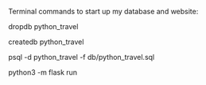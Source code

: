 Terminal commands to start up my database and website:

dropdb python_travel

createdb python_travel

psql -d python_travel -f db/python_travel.sql

python3 -m flask run